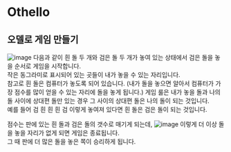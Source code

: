 # Othello
## 오델로 게임 만들기

![image](https://user-images.githubusercontent.com/70989454/97442273-03c05c80-196d-11eb-8721-f5367f184e76.png)
다음과 같이 흰 돌 두 개와 검은 돌 두 개가 놓여 있는 상태에서 검은 돌을 놓을 순서로 게임을 시작합니다.   
작은 동그라미로 표시되어 있는 곳들이 내가 놓을 수 있는 자리입니다.    
참고로 흰 돌은 컴퓨터가 놓도록 되어 있습니다. (내가 돌을 놓으면 알아서 컴퓨터가 가장 점수를 많이 얻을 수 있는 자리에 돌을 놓게 됩니다.)
게임 룰은 내가 놓을 돌과 나의 돌 사이에 상대편 돌만 있는 경우 그 사이의 상대편 돌은 나의 돌이 되는 것입니다.   
예를 들어 검 흰 흰 흰 검 이렇게 놓여져 있다면 흰 돌은 검은 돌이 되는 것입니다.
   
점수는 판에 있는 흰 돌과 검은 돌의 갯수로 매기게 되는데, 
![image](https://user-images.githubusercontent.com/70989454/97442945-c14b4f80-196d-11eb-9131-174ad1f68f5f.png)
이렇게 더 이상 돌을 놓을 자리가 없게 되면 게임은 종료됩니다.   
그 때 판에 더 많은 돌을 놓은 쪽이 승리하게 됩니다.

